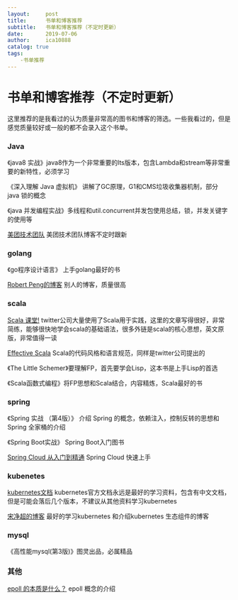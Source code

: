 ```yaml
---
layout:     post
title:      书单和博客推荐
subtitle:   书单和博客推荐（不定时更新）
date:       2019-07-06
author:     ica10888
catalog: true
tags:
    -书单推荐
---
```



# 书单和博客推荐（不定时更新）

这里推荐的是我看过的认为质量非常高的图书和博客的筛选。一些我看过的，但是感觉质量较好或一般的都不会录入这个书单。

### Java

《java8 实战》java8作为一个非常重要的lts版本，包含Lambda和stream等非常重要的新特性，必须学习

《深入理解 Java 虚拟机》 讲解了GC原理，G1和CMS垃圾收集器机制，部分 java 锁的概念

《java 并发编程实战》多线程和util.concurrent并发包使用总结，锁，并发关键字的使用等

[美团技术团队](https://tech.meituan.com/)  美团技术团队博客不定时跟新

### golang

《go程序设计语言》 上手golang最好的书

[Robert Peng的博客](https://mr-dai.github.io/) 别人的博客，质量很高 

### scala

[Scala 课堂!](http://twitter.github.io/scala_school/zh_cn/index.html) twitter公司大量使用了Scala用于实践，这里的文章写得很好，非常简练，能够很快地学会scala的基础语法，很多外链是scala的核心思想，英文原版，非常值得一读

[Effective Scala](https://twitter.github.io/effectivescala/index-cn.html) Scala的代码风格和语言规范，同样是twitter公司提出的

《The Little Schemer》要理解FP，首先要学会Lisp，这本书是上手Lisp的首选

《Scala函数式编程》将FP思想和Scala结合，内容精炼，Scala最好的书

### spring

《Spring 实战 （第4版）》 介绍 Spring 的概念，依赖注入，控制反转的思想和 Spring 全家桶的介绍

《Spring Boot实战》 Spring Boot入门图书

[Spring Cloud 从入门到精通](https://blog.csdn.net/valada/article/details/80892573)  Spring Cloud 快速上手

### kubenetes

[kubernetes文档](https://kubernetes.io/docs/tasks/)  kubernetes官方文档永远是最好的学习资料，包含有中文文档，但是可能会落后几个版本，不建议从其他资料学习kubernetes

[宋净超的博客](https://jimmysong.io/) 最好的学习kubernetes 和介绍kubernetes 生态组件的博客

### mysql

《高性能mysql(第3版)》图灵出品，必属精品

### 其他

[epoll 的本质是什么？](https://my.oschina.net/editorial-story/blog/3052308) epoll 概念的介绍



